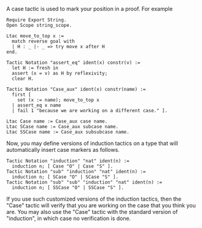A case tactic is used to mark your position in a proof. For example

    Require Export String.
    Open Scope string_scope.

    Ltac move_to_top x :=
      match reverse goal with
      | H : _ |- _ => try move x after H
    end.

    Tactic Notation "assert_eq" ident(x) constr(v) :=
      let H := fresh in
      assert (x = v) as H by reflexivity;
      clear H.

    Tactic Notation "Case_aux" ident(x) constr(name) :=
      first [
        set (x := name); move_to_top x
      | assert_eq x name
      | fail 1 "because we are working on a different case." ].

    Ltac Case name := Case_aux case name.
    Ltac SCase name := Case_aux subcase name.
    Ltac SSCase name := Case_aux subsubcase name.

Now, you may define versions of induction tactics on a type that will automatically insert case markers as follows.

    Tactic Notation "induction" "nat" ident(n) :=
      induction n; [ Case "O" | Case "S" ].
    Tactic Notation "sub" "induction" "nat" ident(n) :=
      induction n; [ SCase "O" | SCase "S" ].
    Tactic Notation "sub" "sub" "induction" "nat" ident(n) :=
      induction n; [ SSCase "O" | SSCase "S" ].

If you use such customized versions of the induction tactics, then the "Case" tactic will verify that you are working on the case that you think you are. You may also use the "Case" tactic with the standard version of "induction", in which case no verification is done.
